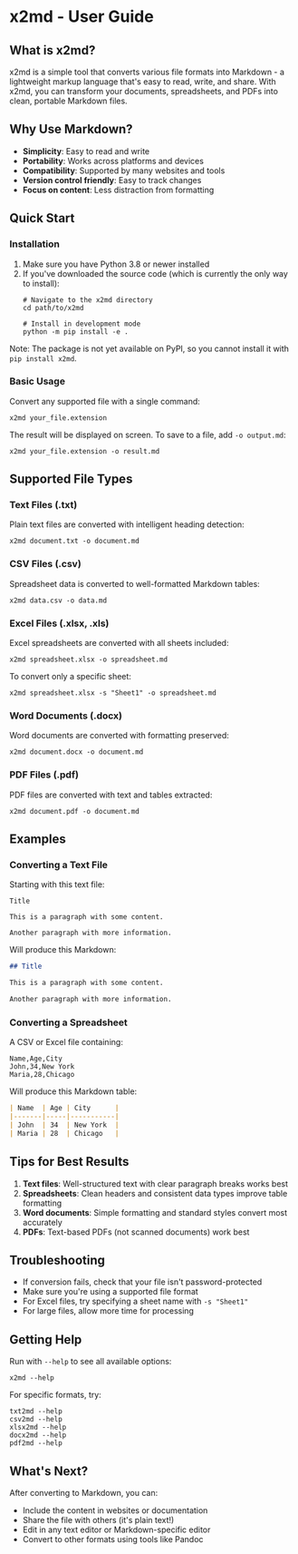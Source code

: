 # x2md - User Guide

## What is x2md?

x2md is a simple tool that converts various file formats into Markdown - a lightweight markup language that's easy to read, write, and share. With x2md, you can transform your documents, spreadsheets, and PDFs into clean, portable Markdown files.

## Why Use Markdown?

- **Simplicity**: Easy to read and write
- **Portability**: Works across platforms and devices
- **Compatibility**: Supported by many websites and tools
- **Version control friendly**: Easy to track changes
- **Focus on content**: Less distraction from formatting

## Quick Start

### Installation

1. Make sure you have Python 3.8 or newer installed
2. If you've downloaded the source code (which is currently the only way to install):
   ```
   # Navigate to the x2md directory
   cd path/to/x2md
   
   # Install in development mode
   python -m pip install -e .
   ```

Note: The package is not yet available on PyPI, so you cannot install it with `pip install x2md`.

### Basic Usage

Convert any supported file with a single command:

```
x2md your_file.extension
```

The result will be displayed on screen. To save to a file, add `-o output.md`:

```
x2md your_file.extension -o result.md
```

## Supported File Types

### Text Files (.txt)
Plain text files are converted with intelligent heading detection:
```
x2md document.txt -o document.md
```

### CSV Files (.csv)
Spreadsheet data is converted to well-formatted Markdown tables:
```
x2md data.csv -o data.md
```

### Excel Files (.xlsx, .xls)
Excel spreadsheets are converted with all sheets included:
```
x2md spreadsheet.xlsx -o spreadsheet.md
```

To convert only a specific sheet:
```
x2md spreadsheet.xlsx -s "Sheet1" -o spreadsheet.md
```

### Word Documents (.docx)
Word documents are converted with formatting preserved:
```
x2md document.docx -o document.md
```

### PDF Files (.pdf)
PDF files are converted with text and tables extracted:
```
x2md document.pdf -o document.md
```

## Examples

### Converting a Text File
Starting with this text file:
```
Title

This is a paragraph with some content.

Another paragraph with more information.
```

Will produce this Markdown:
```markdown
## Title

This is a paragraph with some content.

Another paragraph with more information.
```

### Converting a Spreadsheet
A CSV or Excel file containing:
```
Name,Age,City
John,34,New York
Maria,28,Chicago
```

Will produce this Markdown table:
```markdown
| Name  | Age | City      |
|-------|-----|-----------|
| John  | 34  | New York  |
| Maria | 28  | Chicago   |
```

## Tips for Best Results

1. **Text files**: Well-structured text with clear paragraph breaks works best
2. **Spreadsheets**: Clean headers and consistent data types improve table formatting
3. **Word documents**: Simple formatting and standard styles convert most accurately
4. **PDFs**: Text-based PDFs (not scanned documents) work best

## Troubleshooting

- If conversion fails, check that your file isn't password-protected
- Make sure you're using a supported file format
- For Excel files, try specifying a sheet name with `-s "Sheet1"`
- For large files, allow more time for processing

## Getting Help

Run with `--help` to see all available options:
```
x2md --help
```

For specific formats, try:
```
txt2md --help
csv2md --help
xlsx2md --help
docx2md --help
pdf2md --help
```

## What's Next?

After converting to Markdown, you can:
- Include the content in websites or documentation
- Share the file with others (it's plain text!)
- Edit in any text editor or Markdown-specific editor
- Convert to other formats using tools like Pandoc
